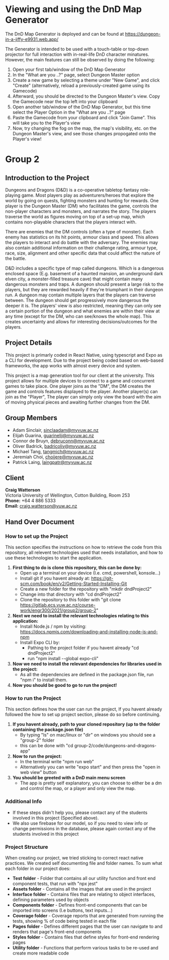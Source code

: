 # Viewing and using the DnD Map Generator
The DnD Map Generator is deployed and can be found at https://dungeon-in-a-jiffy-e9931.web.app/

The Generator is intended to be used with a touch-table or top-down projector for full interaction with in-real-life DnD character minatures. However, the main features can still be observed by doing the following:
1. Open your first tab/window of the DnD Map Generator
2. In the "What are you ..?" page, select Dungeon Master option
3. Create a new game by selecting a theme under "New Game", and click "Create" (alternatively, reload a previously-created game using its Gamecode)
4. Afterward, you should be directed to the Dungeon Master's view. Copy the Gamecode near the top left into your clipboard
5. Open another tab/window of the DnD Map Generator, but this time select the Player Option in the "What are you ..?" page
6. Paste the Gamecode from your clipboard and click "Join Game". This will take you to the Player's view
7. Now, try changing the fog on the map, the map's visibility, etc. on the Dungeon Master's view, and see those changes propogated onto the Player's view!

# Group 2 

## Introduction to the Project
Dungeons and Dragons (D&D) is a co-operative tabletop fantasy role-playing game. Most players play as adventurers/heroes that explore the world by going on quests, fighting monsters and hunting for rewards. One player is the Dungeon Master (DM) who facilitates the game, controls the non-player characters and monsters, and narrates the story. The players traverse the world as figures moving on top of a set-up map, which contains non-playable characters that the players interact with.

There are enemies that the DM controls (often a type of monster). Each enemy has statistics on its hit points, armour class and speed. This allows the players to interact and do battle with the adversary. The enemies may also contain additional information on their challenge rating, armour type, race, size, alignment and other specific data that could affect the nature of the battle.

D&D includes a specific type of map called dungeons. Which is a dangerous enclosed space (E.g. basement of a haunted mansion, an underground dark elven city, a monster-filled treasure cave) that might contain many dangerous monsters and traps. A dungeon should present a large risk to the players, but they are rewarded heavily if they're triumphant in their dungeon run. A dungeon may contain multiple layers that the players can traverse between. The dungeon should get progressively more dangerous the deeper it is. The players' view is also restricted, meaning they can only see a certain portion of the dungeon and what enemies are within their view at any time (except for the DM, who can see/knows the whole map). This creates uncertainty and allows for interesting decisions/outcomes for the players.

## Project Details
This project is primarly coded in React Native, using typescript and Expo as a CLI for development. Due to the project being coded based on web-based frameworks, the app works with almost every device and system.

This project is a map generation tool for our client at the university. This project allows for multiple devices to connect to a game and concurrent games to take place. One player joins as the "DM", the DM creates the game and controls features displayed to the player. Another player(s) can join as the "Player", The player can simply only view the board with the aim of moving physical pieces and awaiting further changes from the DM.

## Group Members
 - Adam Sinclair, sinclaadam@myvuw.ac.nz
 - Elijah Guarina, guarinelij@myvuw.ac.nz
 - Connor de Bruyn, debruconn@myvuw.ac.nz
 - Oliver Badrick, badricoliv@myvuw.ac.nz
 - Michael Tang, tangmich@myvuw.ac.nz
 - Jeremiah Choi, choijere@myvuw.ac.nz
 - Patrick Laing, laingpatr@myvuw.ac.nz

## Client
**Craig Watterson** <br>
Victoria University of Wellington, Cotton Building, Room 253 <br>
**Phone:** +64 4 886 5333 <br>
**Email:** craig.watterson@vuw.ac.nz

## Hand Over Document
### How to set up the Project
This section specifies the instructions on how to retrieve the code from this repository, all relevent technologies used that needs installation, and how to use these technologies to start the application.

1. **First thing to do is clone this repository, this can be done by:**
    - Open up a terminal on your device (I.e. cmd, powershell, konsole...)
    - Install git if you havent already at: https://git-scm.com/book/en/v2/Getting-Started-Installing-Git
    - Create a new folder for the repository with "mkdir dndProject2"
    - Change into that directory with "cd dndProject2"
    - Clone the repository to this folder with "git clone https://gitlab.ecs.vuw.ac.nz/course-work/engr300/2021/group2/group-2"
2. **Next we need to install the relevant technologies relating to this application:**
    - Install Node.js / npm by visiting: https://docs.npmjs.com/downloading-and-installing-node-js-and-npm
    - Install Expo CLI by:
        - Pathing to the project folder if you havent already "cd dndProject2"
        - run "npm install --global expo-cli"
3. **Now we need to install the relevant dependencies for libraries used in the project:**
    - As all the dependencies are defined in the package.json file, run "npm i" to install them.
4. **Now you should be good to go to run the project!**

### How to run the Project
This section defines how the user can run the project, If you havent already followed the how to set up project section, please do so before continuing.

1. **If you havent already, path to your cloned repository (up to the folder containing the package.json file)**
    - By typing "ls" on mac/linux or "dir" on windows you should see a "group-2" folder
    - this can be done with "cd group-2/code/dungeons-and-dragons-app"
2. **Now to run the project:**
    - In the terminal write "npm run web"
    - Alternatively you can write "expo start" and then press the "open in web view" button
3. **You should be greeted with a DnD main menu screen**
    - The app is pretty self explanatory, you can choose to either be a dm and control the map, or a player and only view the map.

### Additional Info
- If these steps didn't help you, please contact any of the students involved in this project (Specified above).
- We also use firebase for our model, so if you need to view info or change permissions in the database, please again contact any of the students involved in this project

### Project Structure
When creating our project, we tried sticking to correct react native practices. We created self documenting file and folder names. To sum what each folder in our project does:
- **Test folder** - Folder that contains all our utility function and front end component tests, that run with "npx jest"
- **Assets folder** - Contains all the images that are used in the project
- **Interface folder** - Contains files that are relating to object interfaces, defining parameters used by objects
- **Components folder** - Defines front-end components that can be imported into screens (I.e buttons, text inputs...)
- **Coverage folder** - Coverage reports that are generated from running the tests, showing % of code being tested in each file
- **Pages folder** - Defines different pages that the user can navigate to and renders that page's front-end components
- **Styles folder** - Contains files that define styles for front-end rendering pages
- **Utility folder** - Functions that perform various tasks to be re-used and create more readable code
